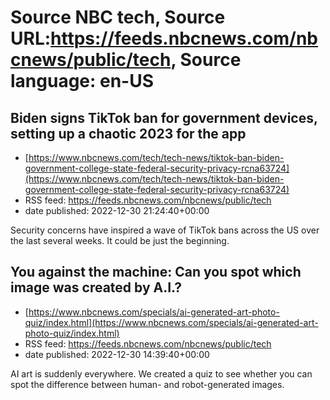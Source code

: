 # Source NBC tech, Source URL:https://feeds.nbcnews.com/nbcnews/public/tech, Source language: en-US

## Biden signs TikTok ban for government devices, setting up a chaotic 2023 for the app
 - [https://www.nbcnews.com/tech/tech-news/tiktok-ban-biden-government-college-state-federal-security-privacy-rcna63724](https://www.nbcnews.com/tech/tech-news/tiktok-ban-biden-government-college-state-federal-security-privacy-rcna63724)
 - RSS feed: https://feeds.nbcnews.com/nbcnews/public/tech
 - date published: 2022-12-30 21:24:40+00:00

Security concerns have inspired a wave of TikTok bans across the US over the last several weeks. It could be just the beginning.

## You against the machine: Can you spot which image was created by A.I.?
 - [https://www.nbcnews.com/specials/ai-generated-art-photo-quiz/index.html](https://www.nbcnews.com/specials/ai-generated-art-photo-quiz/index.html)
 - RSS feed: https://feeds.nbcnews.com/nbcnews/public/tech
 - date published: 2022-12-30 14:39:40+00:00

AI art is suddenly everywhere. We created a quiz to see whether you can spot the difference between human- and robot-generated images.
